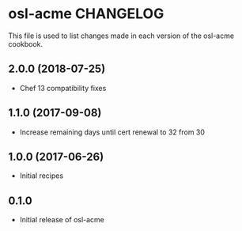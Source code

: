 osl-acme CHANGELOG
==================
This file is used to list changes made in each version of the
osl-acme cookbook.

2.0.0 (2018-07-25)
------------------
- Chef 13 compatibility fixes

1.1.0 (2017-09-08)
------------------
- Increase remaining days until cert renewal to 32 from 30

1.0.0 (2017-06-26)
------------------
- Initial recipes

0.1.0
-----
- Initial release of osl-acme

